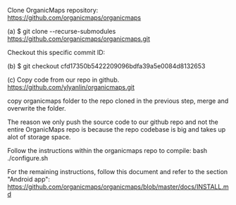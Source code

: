 Clone OrganicMaps repository:
https://github.com/organicmaps/organicmaps

(a) $ git clone --recurse-submodules https://github.com/organicmaps/organicmaps.git

Checkout this specific commit ID:

(b) $ git checkout cfd17350b5422209096bdfa39a5e0084d8132653


(c) Copy code from our repo in github.
https://github.com/ylyanlin/organicmaps.git

copy organicmaps folder to the repo cloned in the previous step, merge and overwrite the folder.

The reason we only push the source code to our github repo and not the entire OrganicMaps repo is because the repo codebase is big and takes up alot of storage space.

Follow the instructions within the organicmaps repo to compile:
bash ./configure.sh

For the remaining instructions, follow this document and refer to the section "Android app":
https://github.com/organicmaps/organicmaps/blob/master/docs/INSTALL.md
